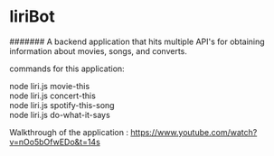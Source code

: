 # liriBot

####### A backend application that hits multiple API's for obtaining information about movies, songs, and converts.

commands for this application:

node liri.js movie-this <movie title> <br>
node liri.js concert-this <artist name> <br>
node liri.js spotify-this-song <song> <br>
node liri.js do-what-it-says <br>


Walkthrough of the application : https://www.youtube.com/watch?v=nOo5bOfwEDo&t=14s
